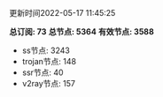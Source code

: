 更新时间2022-05-17 11:45:25

**总订阅: 73**
**总节点: 5364**
**有效节点: 3588**
- ss节点: 3243
- trojan节点: 148
- ssr节点: 40
- v2ray节点: 157

